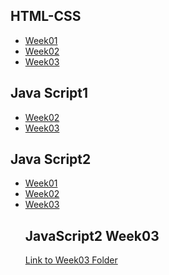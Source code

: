  <h2> HTML-CSS</h2>
<ul>
<li><a href="https://nailaalissa.github.io/FooCoding/HTML-CSs/week01/">Week01</a></li>
<li><a href="https://nailaalissa.github.io/FooCoding/HTML-CSs/week02/">Week02</a></li>
<li><a href="https://nailaalissa.github.io/FooCoding/HTML-CSs/week03/">Week03</a></li>
</ul>
  <h2>Java Script1</h2>
<ul>
  <li><a href= "https://nailaalissa.github.io/FooCoding/javascript/JavaScript1/Week02/script.js">Week02</a></li>
  <li><a href="https://nailaalissa.github.io/FooCoding/javascript/JavaScript1/Week03/script.js">Week03</a></li>
</ul>
  <h2>Java Script2</h2>
  <ul>
  <li><a href= "https://nailaalissa.github.io/FooCoding/javascript/javaScript2/week01/index.html">Week01</a></li>
  <li><a href= "https://nailaalissa.github.io/FooCoding/javascript/javaScript2/week02/homework/index.html">Week02</a></li>
   <li><a href= "https://nailaalissa.github.io/FooCoding/javascript/javaScript2//Week03/homework/">Week03</a></li> 


## JavaScript2 Week03

[Link to Week03 Folder](https://nailaalissa.github.io/FooCoding/javascript/javaScript2/Week03/homework//)


 

  </ul>

